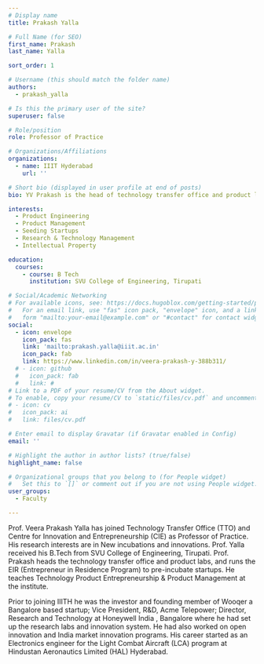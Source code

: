 ```yaml
---
# Display name
title: Prakash Yalla

# Full Name (for SEO)
first_name: Prakash
last_name: Yalla

sort_order: 1

# Username (this should match the folder name)
authors:
  - prakash_yalla

# Is this the primary user of the site?
superuser: false

# Role/position
role: Professor of Practice

# Organizations/Affiliations
organizations:
  - name: IIIT Hyderabad
    url: ''

# Short bio (displayed in user profile at end of posts)
bio: YV Prakash is the head of technology transfer office and product labs at IIIT Hyderabad. He runs the EIR (entrepreneur in residence program) to pre-incubate startups and teaches Technology Product Entrepreneurship at the institute

interests:
  - Product Engineering
  - Product Management
  - Seeding Startups
  - Research & Technology Management
  - Intellectual Property

education:
  courses:
    - course: B Tech
      institution: SVU College of Engineering, Tirupati

# Social/Academic Networking
# For available icons, see: https://docs.hugoblox.com/getting-started/page-builder/#icons
#   For an email link, use "fas" icon pack, "envelope" icon, and a link in the
#   form "mailto:your-email@example.com" or "#contact" for contact widget.
social:
  - icon: envelope
    icon_pack: fas
    link: 'mailto:prakash.yalla@iiit.ac.in'
    icon_pack: fab
    link: https://www.linkedin.com/in/veera-prakash-y-388b311/
  # - icon: github
  #   icon_pack: fab
  #   link: #
# Link to a PDF of your resume/CV from the About widget.
# To enable, copy your resume/CV to `static/files/cv.pdf` and uncomment the lines below.
# - icon: cv
#   icon_pack: ai
#   link: files/cv.pdf

# Enter email to display Gravatar (if Gravatar enabled in Config)
email: ''

# Highlight the author in author lists? (true/false)
highlight_name: false

# Organizational groups that you belong to (for People widget)
#   Set this to `[]` or comment out if you are not using People widget.
user_groups:
  - Faculty

---
```


Prof. Veera Prakash Yalla has joined Technology Transfer Office (TTO) and Centre for Innovation and Entrepreneurship (CIE) as Professor of Practice. His research interests are in New incubations and innovations. Prof. Yalla received his B.Tech from SVU College of Engineering, Tirupati. Prof. Prakash heads the technology transfer office and product labs, and runs the EIR (Entrepreneur in Residence Program) to pre-incubate startups. He teaches Technology Product Entrepreneurship & Product Management at the institute.

Prior to joining IIITH he was the investor and founding member of Wooqer a Bangalore based startup; Vice President, R&D, Acme Telepower; Director, Research and Technology at Honeywell India , Bangalore where he had set up the research labs and innovation system. He had also worked on open innovation and India market innovation programs. His career started as an Electronics engineer for the Light Combat Aircraft (LCA) program at Hindustan Aeronautics Limited (HAL) Hyderabad.
